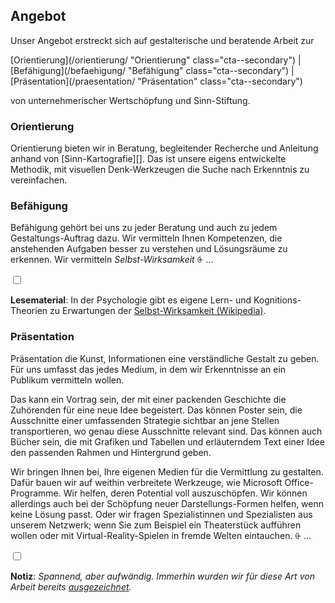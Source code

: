 ## Angebot

Unser Angebot erstreckt sich auf gestalterische und beratende Arbeit zur

[Orientierung](/orientierung/ "Orientierung" class="cta--secondary") | [Befähigung](/befaehigung/ "Befähigung" class="cta--secondary") | [Präsentation](/praesentation/ "Präsentation" class="cta--secondary")

von unternehmerischer Wertschöpfung und Sinn-Stiftung.



### Orientierung

Orientierung bieten wir in Beratung, begleitender Recherche und Anleitung anhand von [Sinn-Kartografie][]. Das ist unsere eigens entwickelte Methodik, mit visuellen Denk-Werkzeugen die Suche nach Erkenntnis zu vereinfachen.



### Befähigung

Befähigung gehört bei uns zu jeder Beratung und auch zu jedem Gestaltungs-Auftrag dazu. Wir vermitteln Ihnen Kompetenzen, die anstehenden Aufgaben besser zu verstehen und Lösungsräume zu erkennen. Wir vermitteln *Selbst-Wirksamkeit*
<label for="aside--befaehigung-gehoert-bei-uns" class="aside-toggle" role="button" aria-pressed="false" aria-label="Randbemerkung anzeigen" onkeypress="toggleButtonKeyPress()" onclick="toggleButtonClick()" tabindex="0">⨭ …</label>

<input id="aside--befaehigung-gehoert-bei-uns" type="checkbox" class="aside-toggle"/>

**Lesematerial**: In der Psychologie gibt es eigene Lern- und Kognitions-Theorien zu Erwartungen der [Selbst-Wirksamkeit (Wikipedia)](https://de.wikipedia.org/wiki/Selbstwirksamkeitserwartung).



### Präsentation

Präsentation die Kunst, Informationen eine verständliche Gestalt zu geben. Für uns umfasst das jedes Medium, in dem wir Erkenntnisse an ein Publikum vermitteln wollen.

Das kann ein Vortrag sein, der mit einer packenden Geschichte die Zuhörenden für eine neue Idee begeistert. Das können Poster sein, die Ausschnitte einer umfassenden Strategie sichtbar an jene Stellen transportieren, wo genau diese Ausschnitte relevant sind. Das können auch Bücher sein, die mit Grafiken und Tabellen und erläuterndem Text einer Idee den passenden Rahmen und Hintergrund geben.

Wir bringen Ihnen bei, Ihre eigenen Medien für die Vermittlung zu gestalten. Dafür bauen wir auf weithin verbreitete Werkzeuge, wie Microsoft Office-Programme. Wir helfen, deren Potential voll auszuschöpfen. Wir können allerdings auch bei der Schöpfung neuer Darstellungs-Formen helfen, wenn keine Lösung passt. Oder wir fragen Spezialistinnen und Spezialisten aus unserem Netzwerk; wenn Sie zum Beispiel ein Theaterstück aufführen wollen oder mit Virtual-Reality-Spielen in fremde Welten eintauchen.
<label for="aside--praesentation-ist-die-kunst" class="aside-toggle" role="button" aria-pressed="false" aria-label="Randbemerkung anzeigen" onkeypress="toggleButtonKeyPress()" onclick="toggleButtonClick()" tabindex="0">⨭ …</label>

<input id="aside--praesentation-ist-die-kunst" type="checkbox" class="aside-toggle"/>

**Notiz**: *Spannend, aber aufwändig. Immerhin wurden wir für diese Art von Arbeit bereits [ausgezeichnet](/betrieb/index.html#erfolge).*
